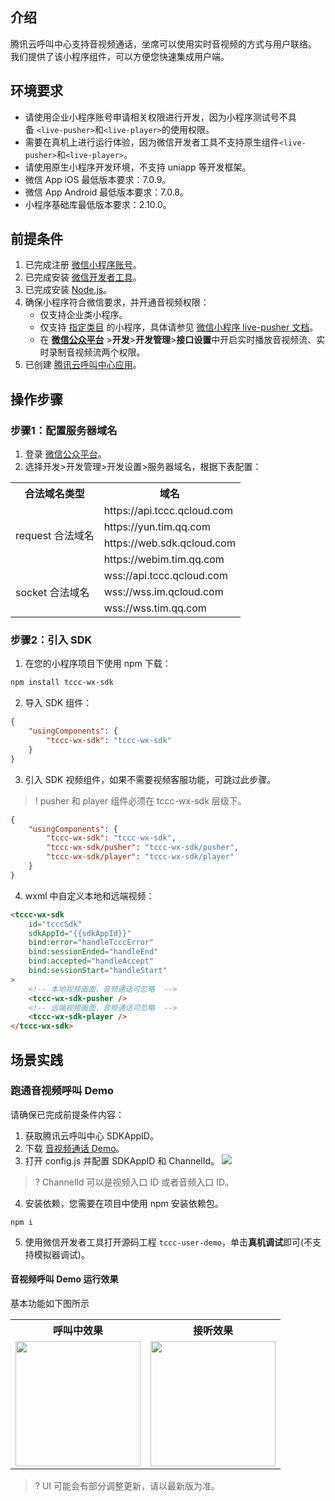 ## 介绍
腾讯云呼叫中心支持音视频通话，坐席可以使用实时音视频的方式与用户联络。
我们提供了该小程序组件，可以方便您快速集成用户端。

## 环境要求
- 请使用企业小程序账号申请相关权限进行开发，因为小程序测试号不具备 `<live-pusher>`和`<live-player>`的使用权限。
- 需要在真机上进行运行体验，因为微信开发者工具不支持原生组件`<live-pusher>`和`<live-player>`。
- 请使用原生小程序开发环境，不支持 uniapp 等开发框架。
- 微信 App iOS 最低版本要求：7.0.9。
- 微信 App Android 最低版本要求：7.0.8。
- 小程序基础库最低版本要求：2.10.0。

## 前提条件
1. 已完成注册 [微信小程序账号](https://mp.weixin.qq.com/)。
2. 已完成安装 [微信开发者工具](https://developers.weixin.qq.com/miniprogram/dev/devtools/download.html)。
3. 已完成安装 [Node.js](https://nodejs.org/zh-cn/)。
4. 确保小程序符合微信要求，并开通音视频权限：
	- 仅支持企业类小程序。
	-  仅支持 [指定类目](https://developers.weixin.qq.com/miniprogram/dev/component/live-pusher.html) 的小程序，具体请参见 [微信小程序 live-pusher 文档](https://developers.weixin.qq.com/miniprogram/dev/component/live-pusher.html)。
	- 在 [**微信公众平台**](https://mp.weixin.qq.com/) >**开发**>**开发管理**>**接口设置**中开启实时播放音视频流、实时录制音视频流两个权限。
5. 已创建 [腾讯云呼叫中心应用](https://console.cloud.tencent.com/ccc)。

## 操作步骤
### 步骤1：配置服务器域名
1. 登录 [微信公众平台](https://mp.weixin.qq.com/)。
2. 选择开发>开发管理>开发设置>服务器域名，根据下表配置：
<table>
   <tr>
      <th width="0px" style="text-align:center">合法域名类型</td>
      <th width="0px" style="text-align:center">域名</td>
   </tr>
   <tr>
      <td rowspan='4'>request 合法域名</td>
      <td>https://api.tccc.qcloud.com</td>
   </tr>
   <tr>
      <td >https://yun.tim.qq.com</td>
   </tr>
   <tr>
      <td >https://web.sdk.qcloud.com</td>
   </tr>
   <tr>
      <td >https://webim.tim.qq.com</td>
   </tr>
   <tr>
      <td rowspan='3'>socket 合法域名</td>
      <td>wss://api.tccc.qcloud.com</td>
   </tr>
   <tr>
      <td >wss://wss.im.qcloud.com</td>
   </tr>
   <tr>
      <td >wss://wss.tim.qq.com</td>
   </tr>
</table>

### 步骤2：引入 SDK
1. 在您的小程序项目下使用 npm 下载：
```bash
npm install tccc-wx-sdk
```
2. 导入 SDK 组件：
```json
{
    "usingComponents": {
        "tccc-wx-sdk": "tccc-wx-sdk"
    }
}
```
3. 引入 SDK 视频组件，如果不需要视频客服功能，可跳过此步骤。
>! pusher 和 player 组件必须在 tccc-wx-sdk 层级下。
>
```json
{
    "usingComponents": {
        "tccc-wx-sdk": "tccc-wx-sdk",
        "tccc-wx-sdk/pusher": "tccc-wx-sdk/pusher",
        "tccc-wx-sdk/player": "tccc-wx-sdk/player"
    }
}

```
4. wxml 中自定义本地和远端视频：
```html
<tccc-wx-sdk
    id="tcccSdk"
    sdkAppId="{{sdkAppId}}"
    bind:error="handleTcccError"
    bind:sessionEnded="handleEnd"
    bind:accepted="handleAccept"
    bind:sessionStart="handleStart"
>
    <!-- 本地视频画面，音频通话可忽略  -->
    <tccc-wx-sdk-pusher />
    <!-- 远端视频画面，音频通话可忽略  -->
    <tccc-wx-sdk-player />
</tccc-wx-sdk>

```

## 场景实践
### 跑通音视频呼叫 Demo
请确保已完成前提条件内容：
1. 获取腾讯云呼叫中心 SDKAppID。
2. 下载 [音视频通话 Demo](https://tccc.qcloud.com/assets/tccc-user-demo.zip)。
3. 打开 config.js 并配置 SDKAppID 和 ChannelId。
![](https://qcloudimg.tencent-cloud.cn/raw/09b63a3241a1f35ef61802d5eda76db9.png)
>? ChannelId 可以是视频入口 ID 或者音频入口 ID。
4. 安装依赖，您需要在项目中使用 npm 安装依赖包。
```
npm i
```
5. 使用微信开发者工具打开源码工程 `tccc-user-demo`，单击**真机调试**即可(不支持模拟器调试)。

#### 音视频呼叫 Demo 运行效果
基本功能如下图所示

<table>
   <tr>
      <th width="0px" style="text-align:center">呼叫中效果</td>
      <th width="0px" style="text-align:center">接听效果</td>
   </tr>
   <tr>
      <td style="text-align: center;"><img style="width:200px; max-width: inherit;" src="https://qcloudimg.tencent-cloud.cn/raw/da393fb2955ac37ff89ad356c2d53fe6.jpeg" /></td>
<td style="text-align: center;"><img style="width:200px; max-width: inherit;" src="https://qcloudimg.tencent-cloud.cn/raw/00243b3d2855283cadb31ea6cf05f2fb.jpeg" /></td>
   </tr>
</table>

>? UI 可能会有部分调整更新，请以最新版为准。
